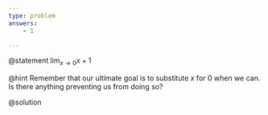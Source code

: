 ```yaml
---
type: problem
answers:
	- 1

---
```


@statement
$\displaystyle{\lim_{x\to 0} x+1}$

@hint
Remember that our ultimate goal is to substitute $x$ for $0$ when we can. Is there anything preventing us from doing so?

@solution

<!--stackedit_data:
eyJoaXN0b3J5IjpbLTEyMjg1NjIzOTIsLTE2OTY4MjA4OTIsLT
I1MzYxOTkyM119
-->
